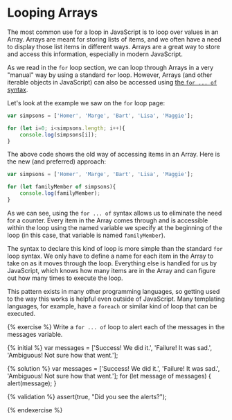 # Looping Arrays

The most common use for a loop in JavaScript is to loop over values in an Array. Arrays are meant for storing lists of items, and we often have a need to display those list items in different ways. Arrays are a great way to store and access this information, especially in modern JavaScript.

As we read in the `for` loop section, we can loop through Arrays in a very "manual" way by using a standard `for` loop. However, Arrays (and other iterable objects in JavaScript) can also be accessed using [the `for ... of` syntax](https://developer.mozilla.org/en-US/docs/Web/JavaScript/Guide/Loops_and_iteration#for...of_statement).

Let's look at the example we saw on the `for` loop page:

```js
var simpsons = ['Homer', 'Marge', 'Bart', 'Lisa', 'Maggie'];

for (let i=0; i<simpsons.length; i++){
    console.log(simpsons[i]);
}
```
The above code shows the old way of accessing items in an Array. Here is the new (and preferred) approach:

```js
var simpsons = ['Homer', 'Marge', 'Bart', 'Lisa', 'Maggie'];

for (let familyMember of simpsons){
    console.log(familyMember);
}
```
As we can see, using the `for ... of` syntax allows us to eliminate the need for a counter. Every item in the Array comes through and is accessible within the loop using the named variable we specify at the beginning of the loop (in this case, that variable is named `familyMember`).

The syntax to declare this kind of loop is more simple than the standard `for` loop syntax. We only have to define a name for each item in the Array to take on as it moves through the loop. Everything else is handled for us by JavaScript, which knows how many items are in the Array and can figure out how many times to execute the loop.

This pattern exists in many other programming languages, so getting used to the way this works is helpful even outside of JavaScript. Many templating languages, for example, have a `foreach` or similar kind of loop that can be executed.


{% exercise %}
Write a `for ... of` loop to alert each of the messages in the messages variable.

{% initial %}
var messages = ['Success! We did it.', 'Failure! It was sad.', 'Ambiguous! Not sure how that went.'];

{% solution %}
var messages = ['Success! We did it.', 'Failure! It was sad.', 'Ambiguous! Not sure how that went.'];
for (let message of messages) {
    alert(message);
}

{% validation %}
assert(true, "Did you see the alerts?");

{% endexercise %}


